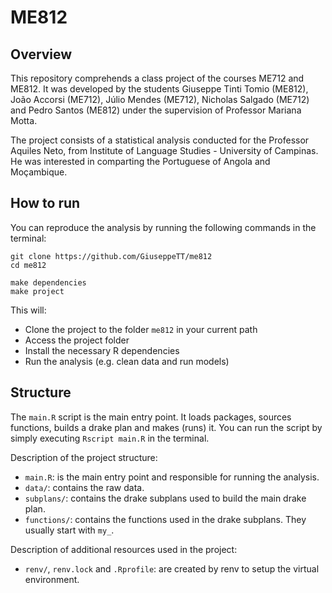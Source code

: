 # ME812

## Overview
This repository comprehends a class project of the courses ME712 and ME812. It was developed by the students Giuseppe Tinti Tomio (ME812), João Accorsi (ME712), Júlio Mendes (ME712), Nicholas Salgado (ME712) and Pedro Santos (ME812) under the supervision of Professor Mariana Motta. 

The project consists of a statistical analysis conducted for the Professor Aquiles Neto, from Institute of Language Studies - University of Campinas. He was interested in comparting the Portuguese of Angola and Moçambique.


## How to run
You can reproduce the analysis by running the following commands in the terminal:

```
git clone https://github.com/GiuseppeTT/me812
cd me812

make dependencies
make project
```

This will:
- Clone the project to the folder ```me812``` in your current path
- Access the project folder
- Install the necessary R dependencies
- Run the analysis (e.g. clean data and run models)


## Structure
The ```main.R``` script is the main entry point. It loads packages, sources functions, builds a drake plan and makes (runs) it. You can run the script by simply executing ```Rscript main.R``` in the terminal.

Description of the project structure:
- ```main.R```: is the main entry point and responsible for running the analysis.
- ```data/```: contains the raw data.
- ```subplans/```: contains the drake subplans used to build the main drake plan.
- ```functions/```: contains the functions used in the drake subplans. They usually start with ```my_```.

Description of additional resources used in the project:
- ```renv/```, ```renv.lock``` and ```.Rprofile```: are created by renv to setup the virtual environment.
